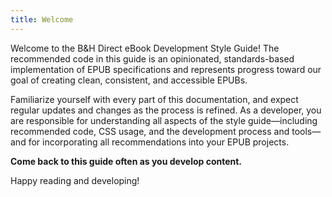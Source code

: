 ```yaml
---
title: Welcome
---
```


Welcome to the B&H Direct eBook Development Style Guide! The recommended code in this guide is an opinionated, standards-based implementation of EPUB specifications and represents progress toward our goal of creating clean, consistent, and accessible EPUBs.

Familiarize yourself with every part of this documentation, and expect regular updates and changes as the process is refined. As a developer, you are responsible for understanding all aspects of the style guide—including recommended code, CSS usage, and the development process and tools—and for incorporating all recommendations into your EPUB projects.

**Come back to this guide often as you develop content.**

Happy reading and developing!